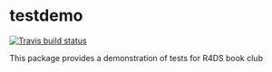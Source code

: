 
# testdemo

<!-- badges: start -->
[![Travis build status](https://travis-ci.com/d-edison/testdemo.svg?branch=master)](https://travis-ci.com/d-edison/testdemo)
<!-- badges: end -->

This package provides a demonstration of tests for R4DS book club
